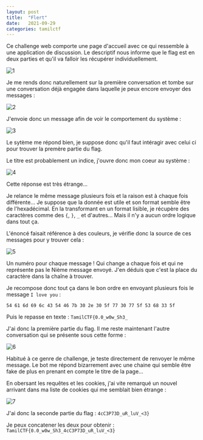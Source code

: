 ```yaml
---
layout: post
title:  "Flert"
date:   2021-09-29
categories: tamilctf
---
```


Ce challenge web comporte une page d'accueil avec ce qui ressemble à une application de discussion. Le descriptif nous informe que le flag est en deux parties et qu'il va falloir les récupérer individuellement.

![1](https://user-images.githubusercontent.com/16634117/135314630-7ecf4754-312b-471a-9d1d-b09cb5e190d6.png)

Je me rends donc naturellement sur la première conversation et tombe sur une conversation déjà engagée dans laquelle je peux encore envoyer des messages :

![2](https://user-images.githubusercontent.com/16634117/135314719-bf605611-bfd0-47fa-bae1-2b51b41665a0.png)

J'envoie donc un message afin de voir le comportement du système :

![3](https://user-images.githubusercontent.com/16634117/135314832-f63dd504-de83-41e4-954a-a811d4f09f99.png)

Le sytème me répond bien, je suppose donc qu'il faut intéragir avec celui ci pour trouver la premère partie du flag.

Le titre est probablement un indice, j'ouvre donc mon coeur au système :

![4](https://user-images.githubusercontent.com/16634117/135315257-b20346ff-fe0f-45ea-b3d5-4b9de278fc31.png)

Cette réponse est très étrange... 

Je relance le même message plusieurs fois et la raison est à chaque fois différente... Je suppose que la donnée est utile et son format semble être de l'hexadécimal. En la transformant en un format lisible, je récupère des caractères comme des `{`, `}`, `_` et d'autres... Mais il n'y a aucun ordre logique dans tout ça.

L'énoncé faisait référence à des couleurs, je vérifie donc la source de ces messages pour y trouver cela :

![5](https://user-images.githubusercontent.com/16634117/135315742-c12d687b-a5b6-4d81-8715-c637d7728ff3.png)

Un numéro pour chaque message ! Qui change a chaque fois et qui ne représente pas le Nième message envoyé. J'en déduis que c'est la place du caractère dans la chaîne à trouver.

Je recompose donc tout ça dans le bon ordre en envoyant plusieurs fois le message `I love you` : 

`54 61 6d 69 6c 43 54 46 7b 30 2e 30 5f 77 30 77 5f 53 68 33 5f`

Puis le repasse en texte : `TamilCTF{0.0_w0w_Sh3_`

J'ai donc la première partie du flag. Il me reste maintenant l'autre conversation qui se présente sous cette forme :

![6](https://user-images.githubusercontent.com/16634117/135316361-ea6b2200-16a1-4443-88cb-b331b2c1a8e9.png)

Habitué à ce genre de challenge, je teste directement de renvoyer le même message. Le bot me répond bizarrement avec une chaine qui semble être fake de plus en prenant en compte le titre de la page... 

En obersant les requêtes et les cookies, j'ai vite remarqué un nouvel arrivant dans ma liste de cookies qui me semblait bien étrange :

![7](https://user-images.githubusercontent.com/16634117/135316629-16d1e465-fcde-434c-8992-746fa73149d0.png)

J'ai donc la seconde partie du flag : `4cC3P73D_uR_luV_<3}`

Je peux concatener les deux pour obtenir : `TamilCTF{0.0_w0w_Sh3_4cC3P73D_uR_luV_<3}`

